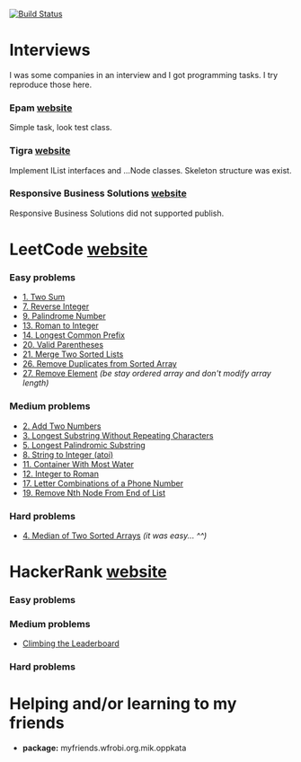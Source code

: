 [![Build Status](https://travis-ci.org/Numichi/CodeChallenge.svg?branch=master)](https://travis-ci.org/Numichi/CodeChallenge)

# Interviews
I was some companies in an interview and I got programming tasks. I try reproduce those here.

### Epam [website](https://www.epam.com/)
Simple task, look test class.

### Tigra [website](http://www.tigra.hu/en/)
Implement IList interfaces and ...Node classes.
Skeleton structure was exist.

### Responsive Business Solutions [website](http://www.rbsolutions.hu/)
Responsive Business Solutions did not supported publish.

# LeetCode [website](https://leetcode.com/problemset/all/)

### Easy problems
- [1. Two Sum](https://leetcode.com/problems/two-sum/description/)
- [7. Reverse Integer](https://leetcode.com/problems/reverse-integer/description/)
- [9. Palindrome Number](https://leetcode.com/problems/palindrome-number/description/)
- [13. Roman to Integer](https://leetcode.com/problems/roman-to-integer/description/)
- [14. Longest Common Prefix](https://leetcode.com/problems/longest-common-prefix/description/)
- [20. Valid Parentheses](https://leetcode.com/problems/valid-parentheses/description/)
- [21. Merge Two Sorted Lists](https://leetcode.com/problems/merge-two-sorted-lists/description/)
- [26. Remove Duplicates from Sorted Array](https://leetcode.com/problems/remove-duplicates-from-sorted-array/description/)
- [27. Remove Element](https://leetcode.com/problems/remove-element/description/) *(be stay ordered array and don't modify array length)*

### Medium problems
- [2. Add Two Numbers](https://leetcode.com/problems/add-two-numbers/description/)
- [3. Longest Substring Without Repeating Characters](https://leetcode.com/problems/longest-substring-without-repeating-characters/description/)
- [5. Longest Palindromic Substring](https://leetcode.com/problems/longest-palindromic-substring/description/)
- [8. String to Integer (atoi)](https://leetcode.com/problems/string-to-integer-atoi/description/)
- [11. Container With Most Water](https://leetcode.com/problems/container-with-most-water/description/)
- [12. Integer to Roman](https://leetcode.com/problems/integer-to-roman/description/)
- [17. Letter Combinations of a Phone Number](https://leetcode.com/problems/letter-combinations-of-a-phone-number/description/)
- [19. Remove Nth Node From End of List](https://leetcode.com/problems/remove-nth-node-from-end-of-list/description/)

### Hard problems
- [4. Median of Two Sorted Arrays](https://leetcode.com/problems/median-of-two-sorted-arrays/description/) *(it was easy... ^^)*

# HackerRank [website](https://www.hackerrank.com)

### Easy problems

### Medium problems
- [Climbing the Leaderboard](https://www.hackerrank.com/challenges/climbing-the-leaderboard/problem)

### Hard problems

# Helping and/or learning to my friends
- **package:** myfriends.wfrobi.org.mik.oppkata